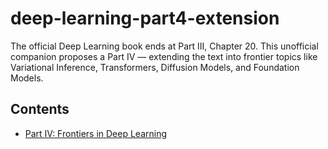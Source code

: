 # deep-learning-part4-extension
The official Deep Learning book ends at Part III, Chapter 20. This unofficial companion proposes a Part IV — extending the text into frontier topics like Variational Inference, Transformers, Diffusion Models, and Foundation Models.
## Contents
- [Part IV: Frontiers in Deep Learning](Part_IV_Frontiers.md)
